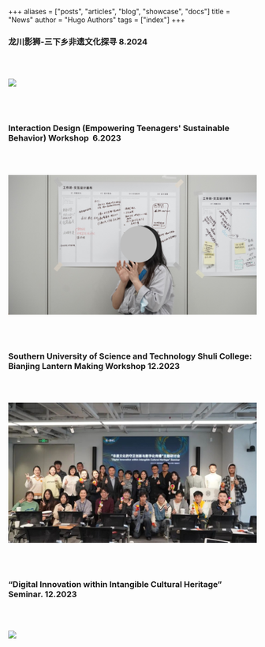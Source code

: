 +++
aliases = ["posts", "articles", "blog", "showcase", "docs"]
title = "News"
author = "Hugo Authors"
tags = ["index"]
+++

### 龙川影狮-三下乡非遗文化探寻     8.2024

<br/>
<br/>

![](/img/news/1.jpg)

<br/>
<br/>

### Interaction Design (Empowering Teenagers' Sustainable Behavior) Workshop  6.2023
<br/>
<br/>

![](/img/news/2.jpg)

<br/>
<br/>


### Southern University of Science and Technology Shuli College: Bianjing Lantern Making Workshop                         12.2023 
<br/>
<br/>

![](/img/news/3.jpg)

<br/>
<br/>

### “Digital Innovation within Intangible Cultural Heritage” Seminar.      12.2023                         
<br/>
<br/>

![](/img/news/4.jpg)

